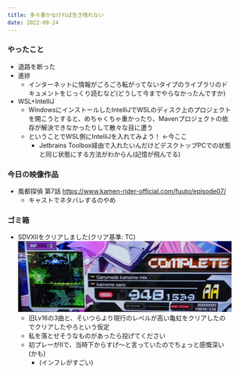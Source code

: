 ```yaml
---
title: 多々書かなければ生き残れない
date: 2022-09-24
---
```


### やったこと
+ 退路を断った
+ 進捗
  + インターネットに情報がごろごろ転がってないタイプのライブラリのドキュメントをじっくり読むなど(どうして今までやらなかったんですか)
+ WSL+IntelliJ
  + WindowsにインストールしたIntelliJでWSLのディスク上のプロジェクトを開こうとすると、めちゃくちゃ重かったり、Mavenプロジェクトの依存が解決できなかったりして散々な目に遭う
  + ということでWSL側にIntelliJを入れてみよう！ ←今ここ
    + Jetbrains Toolbox経由で入れたいんだけどデスクトップPCでの状態と同じ状態にする方法がわからん(記憶が飛んでる)

### 今日の映像作品
+ 風都探偵 第7話 <https://www.kamen-rider-official.com/fuuto/episode07/>
  + キャストでネタバレするのやめ

### ゴミ箱
+ SDVXⅡをクリアしました(クリア基準: TC)
  ![](/public/images/2022/09/23/ganymede.jpg)
  + 旧Lv16の3曲と、そいつらより現行のレベルが高い亀虹をクリアしたのでクリアしたやろという仮定
  + 私を落とせそうなものがあったら投げてください
  + 初プレーがⅡで、当時下からすげ～と言っていたのでちょっと感慨深い(かも)
    + (インフレがすごい)
